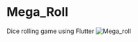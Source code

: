 # Mega_Roll
Dice rolling game using Flutter
![Mega_roll](https://github.com/nobel1980/Mega_Roll/assets/8982368/6f66c779-762d-41b5-b43d-ae38ee98c9cd)
